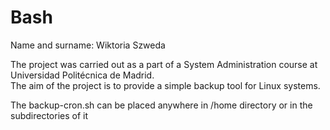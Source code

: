 # Bash

Name and surname: Wiktoria Szweda  

The project was carried out as a part of a System Administration course at Universidad Politécnica de Madrid.  
The aim of the project is to provide a simple backup tool for Linux systems.  

The backup-cron.sh can be placed anywhere in /home directory or in the subdirectories of it

